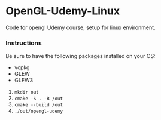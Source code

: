 # OpenGL-Udemy-Linux

Code for opengl Udemy course, setup for linux environment.

### Instructions

Be sure to have the following packages installed on your OS:

- vcpkg
- GLEW
- GLFW3

1. `mkdir out`
2. `cmake -S . -B /out`
3. `cmake --build /out`
4. `./out/opengl-udemy`
